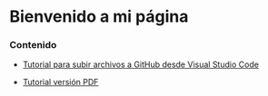 # Bienvenido a mi página

### Contenido

- [Tutorial para subir archivos a GitHub desde Visual Studio Code](./tutorial_github_VSCode.html)

- [Tutorial versión PDF](https://github.com/celia10335/celia10335.github.io/blob/main/Tutorial_github%20con%20VSCode%20-%20Celia%20Blanco.pdf)

